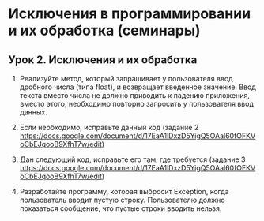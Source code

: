 # Исключения в программировании и их обработка (семинары)

## Урок 2. Исключения и их обработка

1. Реализуйте метод, который запрашивает у пользователя ввод дробного числа (типа float), 
и возвращает введенное значение. Ввод текста вместо числа не должно приводить к падению приложения, 
вместо этого, необходимо повторно запросить у пользователя ввод данных.

2. Если необходимо, исправьте данный код (задание 2
   https://docs.google.com/document/d/17EaA1lDxzD5YigQ5OAal60fOFKVoCbEJqooB9XfhT7w/edit)

3. Дан следующий код, исправьте его там, где требуется (задание 3 
   https://docs.google.com/document/d/17EaA1lDxzD5YigQ5OAal60fOFKVoCbEJqooB9XfhT7w/edit)

4. Разработайте программу, которая выбросит Exception, когда пользователь вводит пустую строку. 
   Пользователю должно показаться сообщение, что пустые строки вводить нельзя.

